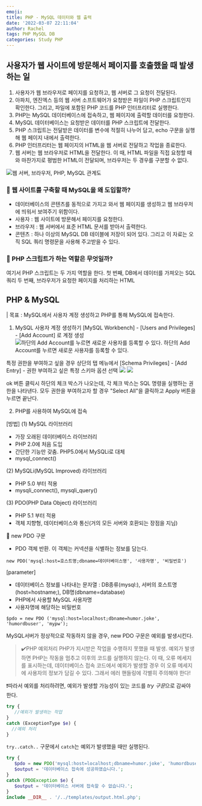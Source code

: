 ```yaml
---
emoji:
title: PHP - MySQL 데이터와 웹 출력
date: '2022-03-07 22:11:04'
author: Rachel
tags: PHP MySQL DB
categories: Study PHP
---
```


## 사용자가 웹 사이트에 방문해서 페이지를 호출했을 때 발생하는 일

>

1. 사용자가 웹 브라우저로 페이지를 요청하고, 웹 서버로 그 요청이 전달된다.
2. 아파치, 엔진엑스 등의 웹 서버 소프트웨어가 요청받은 파일이 PHP 스크립트인지 확인한다.
   그리고, 파일에 포함된 PHP 코드를 PHP 인터프리터로 실행한다.
3. PHP는 MySQL 데이터베이스에 접속하고, 웹 페이지에 출력할 데이터를 요청한다.
4. MySQL 데이터베이스는 요청받은 데이터를 PHP 스크립트에 전달한다.
5. PHP 스크립트는 전달받은 데이터를 변수에 적절히 나누어 담고, echo 구문을 실행해 웹 페이지 내에서 출력한다.
6. PHP 인터프리터는 웹 페이지의 HTML을 웹 서버로 전달하고 작업을 종료한다.
7. 웹 서버는 웹 브라우저로 HTML을 전달한다.
   이 때, HTML 파일을 직접 요청할 때와 마찬가지로 평범한 HTML이 전달되며, 브라우저는 두 경우를 구분할 수 없다.

![웹 서버, 브라우저, PHP, MySQL 관계도](https://postfiles.pstatic.net/MjAyMjAzMDdfMjk2/MDAxNjQ2NTgxOTI2OTA5.iQnpDwo8y8o_5CHOo_ZkGcXDP2nQl0JJO-EHm3aOdJsg.HDYckGb0ZOz2ieFUMnTXRVwTzy-WsFeqMfyFOiwr2Eog.PNG.bori9791/Screen_Shot_2022-03-07_at_12.52.00_AM.png?type=w966)

### 📍 웹 사이트를 구축할 때 MySQL을 왜 도입할까?

- 데이터베이스의 콘텐츠를 동적으로 가지고 와서 웹 페이지를 생성하고 웹 브라우저에 띄워서 보여주기 위함이다.
- 사용자 : 웹 사이트에 방문해서 페이지를 요청한다.
- 브라우저 : 웹 서버에서 표준 HTML 문서를 받아서 출력한다.
- 콘텐츠 : 하나 이상의 MySQL DB 테이블에 저장이 되어 있다. 그리고 이 자료는 오직 SQL 쿼리 명령문을 사용해 주고받을 수 있다.

### 📍 PHP 스크립트가 하는 역할은 무엇일까?

여기서 PHP 스크립트는 두 가지 역할을 한다.
첫 번째, DB에서 데이터를 가져오는 SQL 쿼리
두 번째, 브라우저가 요청한 페이지를 처리하는 HTML

## PHP & MySQL

| 목표 : MySQL에서 사용자 계정 생성하고 PHP를 통해 MySQL에 접속한다.

1. MySQL 사용자 계정 생성하기
   [MySQL Workbench] - [Users and Privileges] - [Add Account] 로 계정 생성
   ![하단의 Add Account를 누르면 새로운 사용자를 등록할 수 있다.](https://postfiles.pstatic.net/MjAyMjAzMDdfMTEg/MDAxNjQ2NTgzNzM2MDQy.btmDTZO_5YwgWnAt4z5fNqbPEZsYsFqnSD4W20QN5n4g.LetC8Hc1YN2zVp5Gjn4Wz8OfS-goBlY5SaXuu4I-CKUg.PNG.bori9791/Screen_Shot_2022-03-07_at_1.20.42_AM.png?type=w966)
   하단의 Add Account를 누르면 새로운 사용자를 등록할 수 있다.

특정 권한을 부여하고 싶을 경우 상단의 탭 메뉴에서 [Schema Privileges] - [Add Entry] - 권한 부여하고 싶은 특정 스키마 옵션 선택
![](https://postfiles.pstatic.net/MjAyMjAzMDdfMTgw/MDAxNjQ2NTg0MjQ0NzU5.IfR5augsh2a2XogH7KQOcfW8ql2hZFzYdVHCqyUG-HQg.p5U-LKqZs4_OUnI-kSjutVkj1BvkY-ExRt8gDo_gSB8g.PNG.bori9791/Screen_Shot_2022-03-07_at_1.29.36_AM.png?type=w966)
![](https://postfiles.pstatic.net/MjAyMjAzMDdfMTI1/MDAxNjQ2NTg0MzMzNzYx.yVKoONQb7FOWQlAsLJhbkHn3e2VrND8VOIKwPAWgQIwg.BUpE-jB33XlOwGO_56tmz9ez-K8cw1sogcXdlmZwzp8g.PNG.bori9791/Screen_Shot_2022-03-07_at_1.31.12_AM.png?type=w966)

ok 버튼 클릭시 하단의 체크 박스가 나오는데, 각 체크 박스는 SQL 명령을 실행하는 권한을 나타낸다. 모두 권한을 부여하고자 할 경우 "Select All"을 클릭하고 Apply 버튼을 누르면 끝난다.

2. PHP를 사용하여 MySQL에 접속

[방법]
(1) MySQL 라이브러리

- 가장 오래된 데이터베이스 라이브러리
- PHP 2.0에 처음 도입
- 간단한 기능만 갖춤. PHP5.0에서 MySQLi로 대체
- mysql_connect()

(2) MySQLi(MySQL Improved) 라이브러리

- PHP 5.0 부터 적용
- mysqli_connect(), mysqli_query()

(3) PDO(PHP Data Object) 라이브러리

- PHP 5.1 부터 적용
- 객체 지향형, 데이터베이스와 통신(거의 모든 서버와 호환되는 장점을 지님)

📌 new PDO 구문

- PDO 객체 반환. 이 객체는 커넥션을 식별하는 정보를 담는다.

```
new PDO('mysql:host=호스트명;dbname=데이터베이스명', '사용자명', '비밀번호')
```

[parameter]

- 데이터베이스 정보를 나타내는 문자열 : DB종류(mysql:), 서버의 호스트명(host=hostname;), DB명(dbname=database)
- PHP에서 사용할 MySQL 사용자명
- 사용자명에 해당하는 비밀번호

```
$pdo = new PDO ('mysql:host=localhost;dbname=humor.joke', 'humordbuser', 'mypw');
```

MySQL서버가 정상적으로 작동하지 않을 경우, new PDO 구문은 예외를 발생시킨다.

> ✔️PHP 예외처리
> PHP가 지시받은 작업을 수행하지 못했을 때 발생.
> 예외가 발생하면 PHP는 작동을 멈추고 이후의 코드를 실행하지 않는다.
> 이 때, 오류 메세지를 표시하는데, 데이터베이스 접속 코드에서 예외가 발생할 경우 이 오류 메세지에 사용자의 정보가 담길 수 있다. 그래서 에러 핸들링에 각별히 주의해야 한다!

❗️따라서 예외를 처리하려면, 예외가 발생할 가능성이 있는 코드를 *try 구문*으로 감싸야 한다.

```php
try {
   //예외가 발생하는 작업
}
catch (ExceptionType $e) {
  //예외 처리
}
```

`try..catch..` 구문에서 `catch`는 예외가 발생했을 때만 실행된다.

```php
try {
   $pdo = new PDO('mysql:host=localhost;dbname=humor.joke', 'humordbuser', 'mydb');
   $output = '데이터베이스 접속에 성공하였습니다.';
}
catch (PDOException $e) {
   $output = '데이터베이스 서버에 접속할 수 없습니다.';
}
include __DIR__ . '/../templates/output.html.php';
```
